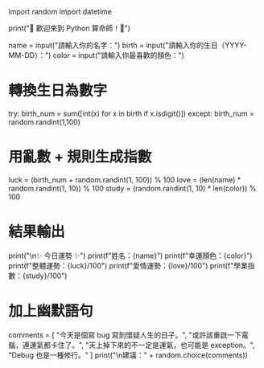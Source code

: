 import random
import datetime

print("🔮 歡迎來到 Python 算命師！🔮")

name = input("請輸入你的名字：")
birth = input("請輸入你的生日（YYYY-MM-DD）：")
color = input("請輸入你最喜歡的顏色：")

# 轉換生日為數字
try:
    birth_num = sum([int(x) for x in birth if x.isdigit()])
except:
    birth_num = random.randint(1,100)

# 用亂數 + 規則生成指數
luck = (birth_num + random.randint(1, 100)) % 100
love = (len(name) * random.randint(1, 10)) % 100
study = (random.randint(1, 10) * len(color)) % 100

# 結果輸出
print("\n✨ 今日運勢 ✨")
print(f"姓名：{name}")
print(f"幸運顏色：{color}")
print(f"整體運勢：{luck}/100")
print(f"愛情運勢：{love}/100")
print(f"學業指數：{study}/100")

# 加上幽默語句
comments = [
    "今天是個寫 bug 寫到懷疑人生的日子。",
    "或許該重啟一下電腦，連運氣都卡住了。",
    "天上掉下來的不一定是運氣，也可能是 exception。",
    "Debug 也是一種修行。"
]
print("\n建議：" + random.choice(comments))

